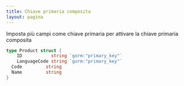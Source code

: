 ```yaml
---
title: Chiave primaria composita
layout: pagina
---
```

Imposta più campi come chiave primaria per attivare la chiave primaria composita

```go
type Product struct {
    ID           string `gorm:"primary_key"`
    LanguageCode string `gorm:"primary_key"`
  Code         string
  Name         string
}
```